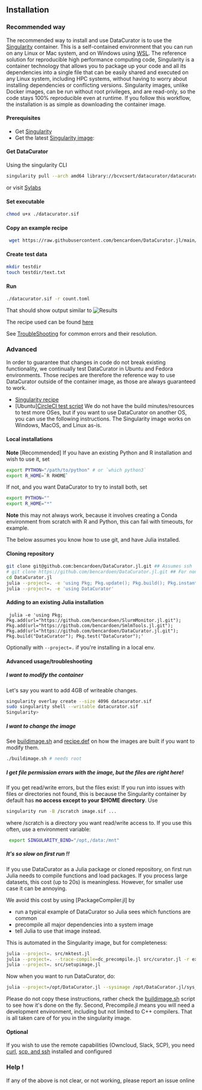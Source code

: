 ## Installation
### Recommended way
The recommended way to install and use DataCurator is to use the [Singularity](https://singularity.hpcng.org/) container. This is a self-contained environment that you can run on any Linux or Mac system, and on Windows using [WSL](https://docs.microsoft.com/en-us/windows/wsl/install-win10).
The reference solution for reproducible high performance computing code, Singularity is a container technology that allows you to package up your code and all its dependencies into a single file that can be easily shared and executed on any Linux system, including HPC systems, without having to worry about installing dependencies or conflicting versions.
Singularity images, unlike Docker images, can be run without root privileges, and are read-only, so the code stays 100% reproducible even at runtime.
If you follow this workflow, the installation is as simple as downloading the container image.

#### Prerequisites
* Get [Singularity](https://apptainer.org/user-docs/master/quick_start.html)
* Get the latest [Singularity image](https://cloud.sylabs.io/library/bcvcsert/datacurator/datacurator):
 
 #### Get DataCurator
 Using the singularity CLI
```bash
singularity pull --arch amd64 library://bcvcsert/datacurator/datacurator:latest
```
or visit [Sylabs](https://cloud.sylabs.io/library/bcvcsert/datacurator/datacurator)
#### Set executable
```bash
chmod u+x ./datacurator.sif
```
#### Copy an example recipe
```bash
 wget https://raw.githubusercontent.com/bencardoen/DataCurator.jl/main/example_recipes/count.toml
```
#### Create test data
```bash
mkdir testdir
touch testdir/text.txt
```
#### Run
```bash
./datacurator.sif -r count.toml
```

That should show output similar to
![Results](https://raw.githubusercontent.com/bencardoen/DataCurator.jl/main/outcome.png)

The recipe used can be found [here](https://raw.githubusercontent.com/bencardoen/DataCurator.jl/main/example_recipes/count.toml)

See [TroubleShooting](#trouble) for common errors and their resolution.

### Advanced
In order to guarantee that changes in code do not break existing functionality, we continually test DataCurator in Ubuntu and Fedora environments. 
Those recipes are therefore the reference way to use DataCurator outside of the container image, as those are always guaranteed to work.
- [Singularity recipe](https://github.com/bencardoen/DataCurator.jl/blob/main/singularity/recipe.def)
- [Ubuntu][CircleCI test script](https://github.com/bencardoen/DataCurator.jl/blob/main/.circleci/config.yml)
We do not have the build minutes/resources to test more OSes, but if you want to use DataCurator on another OS, you can use the following instructions.
The Singularity image works on Windows, MacOS, and Linux as-is. 

#### Local installations
**Note** [Recommended] If you have an existing Python and R installation and wish to use it, set
```bash
export PYTHON="/path/to/python" # or `which python3`
export R_HOME=`R RHOME`
```
If not, and you want DataCurator to try to install both, set
```bash
export PYTHON=""
export R_HOME="*"
```
**Note** this may not always work, because it involves creating a Conda environment from scratch with R and Python, this can fail with timeouts, for example.


The below assumes you know how to use git, and have Julia installed.
#### Cloning repository
```bash
git clone git@github.com:bencardoen/DataCurator.jl.git ## Assumes ssh
# git clone https://github.com/bencardoen/DataCurator.jl.git ## For non SSH
cd DataCurator.jl
julia --project=. -e 'using Pkg; Pkg.update(); Pkg.build(); Pkg.instantiate()'
julia --project=. -e 'using DataCurator'
```

#### Adding to an existing Julia installation
```
 julia -e 'using Pkg; Pkg.add(url="https://github.com/bencardoen/SlurmMonitor.jl.git"); Pkg.add(url="https://github.com/bencardoen/SmlmTools.jl.git"); Pkg.add(url="https://github.com/bencardoen/DataCurator.jl.git"); Pkg.build("DataCurator"); Pkg.test("DataCurator");'
```
Optionally with `--project=.` if you're installing in a local env.
#### Advanced usage/troubleshooting

##### I want to modify the container
Let's say you want to add 4GB of writeable changes.
```bash
singularity overlay create --size 4096 datacurator.sif
sudo singularity shell --writable datacurator.sif
Singularity>
```

##### I want to change the image
See [buildimage.sh](https://github.com/bencardoen/DataCurator.jl/tree/main/buildimage.sh) and [recipe.def](https://github.com/bencardoen/DataCurator.jl/tree/main/singularity/recipe.def) on how the images are built if you want to modify them.

```bash
./buildimage.sh # needs root
```
##### I get file permission errors with the image, but the files are right here!
If you get read/write errors, but the files exist:
If you run into issues with files or directories not found, this is because the Singularity container by default has **no access except to your $HOME directory**. Use
```bash
singularity run -B /scratch image.sif ...
```
where /scratch is a directory you want read/write access to.
If you use this often, use a environment variable:
```bash
 export SINGULARITY_BIND="/opt,/data:/mnt"
```

##### It's so slow on first run !!
If you use DataCurator as a Julia package or cloned repository, on first run Julia needs to compile functions and load packages. If you process large datasets, this cost (up to 20s) is meaningless. However, for smaller use case it can be annoying.

We avoid this cost by using [PackageCompiler.jl] by
- run a typical example of DataCurator so Julia sees which functions are common
- precompile all major dependencies into a system image
- tell Julia to use that image instead.

This is automated in the Singularity image, but for completeness:
```bash
julia --project=. src/mktest.jl
julia --project=. --trace-compile=dc_precompile.jl src/curator.jl -r example_recipes/aggregate_new_api.toml
julia --project=. src/setupimage.jl
```
Now when you want to run DataCurator, do:
```bash
julia --project=/opt/DataCurator.jl --sysimage /opt/DataCurator.jl/sys_img.so /opt/DataCurator.jl/src/curator.jl --recipe <YOURRECIPE.TOML>
```
Please do not copy these instructions, rather check the [buildimage.sh](https://github.com/bencardoen/DataCurator.jl/tree/main/buildimage.sh) script to see how it's done on the fly.
Second, Precompile.jl means you will need a development environment, including but not limited to C++ compilers.
That is all taken care of for you in the singularity image.


#### Optional
If you wish to use the remote capabilities (Owncloud, Slack, SCP), you need [curl](https://curl.se/download.html), [scp, and ssh](https://www.openssh.com/) installed and configured

### Help !
If any of the above is not clear, or not working, please report an issue online
